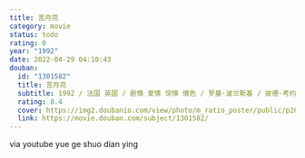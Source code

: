 ```yaml
---
title: 苦月亮
category: movie
status: todo
rating: 0
year: "1992"
date: 2022-04-29 04:10:43
douban:
  id: "1301582"
  title: 苦月亮
  subtitle: 1992 / 法国 英国 / 剧情 爱情 惊悚 情色 / 罗曼·波兰斯基 / 彼德·考约特 艾玛纽尔·塞尼耶
  rating: 8.4
  cover: https://img2.doubanio.com/view/photo/m_ratio_poster/public/p2684534021.jpg
  link: https://movie.douban.com/subject/1301582/
---
```


via youtube yue ge shuo dian ying

